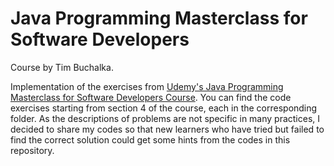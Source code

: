 # Java Programming Masterclass for Software Developers

Course by Tim Buchalka.

Implementation of the exercises from [Udemy's Java Programming Masterclass for Software Developers Course](https://www.udemy.com/course/java-the-complete-java-developer-course/). You can find the code exercises starting from section 4 of the course, each in the corresponding folder. As the descriptions of problems are not specific in many practices, I decided to share my codes so that new learners who have tried but failed to find the correct solution could get some hints from the codes in this repository.
